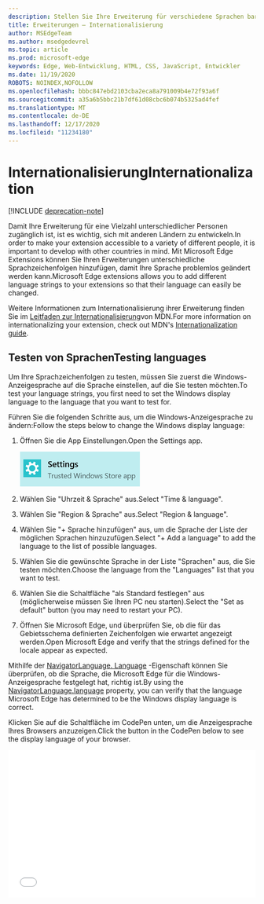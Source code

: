 ```yaml
---
description: Stellen Sie Ihre Erweiterung für verschiedene Sprachen barrierefrei zur Verfügung, und testen Sie Ihre Sprachzeichenfolgen mit dem Internationalisierungs Leit Faden.
title: Erweiterungen – Internationalisierung
author: MSEdgeTeam
ms.author: msedgedevrel
ms.topic: article
ms.prod: microsoft-edge
keywords: Edge, Web-Entwicklung, HTML, CSS, JavaScript, Entwickler
ms.date: 11/19/2020
ROBOTS: NOINDEX,NOFOLLOW
ms.openlocfilehash: bbbc847ebd2103cba2eca8a791009b4e72f93a6f
ms.sourcegitcommit: a35a6b5bbc21b7df61d08cbc6b074b5325ad4fef
ms.translationtype: MT
ms.contentlocale: de-DE
ms.lasthandoff: 12/17/2020
ms.locfileid: "11234180"
---
```

# <span data-ttu-id="89ccb-104">Internationalisierung</span><span class="sxs-lookup"><span data-stu-id="89ccb-104">Internationalization</span></span>  

[!INCLUDE [deprecation-note](../includes/deprecation-note.md)]  

<span data-ttu-id="89ccb-105">Damit Ihre Erweiterung für eine Vielzahl unterschiedlicher Personen zugänglich ist, ist es wichtig, sich mit anderen Ländern zu entwickeln.</span><span class="sxs-lookup"><span data-stu-id="89ccb-105">In order to make your extension accessible to a variety of different people, it is important to develop with other countries in mind.</span></span> <span data-ttu-id="89ccb-106">Mit Microsoft Edge Extensions können Sie Ihren Erweiterungen unterschiedliche Sprachzeichenfolgen hinzufügen, damit Ihre Sprache problemlos geändert werden kann.</span><span class="sxs-lookup"><span data-stu-id="89ccb-106">Microsoft Edge extensions allows you to add different language strings to your extensions so that their language can easily be changed.</span></span>

<span data-ttu-id="89ccb-107">Weitere Informationen zum Internationalisierung ihrer Erweiterung finden Sie im [Leitfaden zur Internationalisierung](https://developer.mozilla.org/Add-ons/WebExtensions/Internationalization)von MDN.</span><span class="sxs-lookup"><span data-stu-id="89ccb-107">For more information on internationalizing your extension, check out MDN's [Internationalization guide](https://developer.mozilla.org/Add-ons/WebExtensions/Internationalization).</span></span>


## <span data-ttu-id="89ccb-108">Testen von Sprachen</span><span class="sxs-lookup"><span data-stu-id="89ccb-108">Testing languages</span></span>

<span data-ttu-id="89ccb-109">Um Ihre Sprachzeichenfolgen zu testen, müssen Sie zuerst die Windows-Anzeigesprache auf die Sprache einstellen, auf die Sie testen möchten.</span><span class="sxs-lookup"><span data-stu-id="89ccb-109">To test your language strings, you first need to set the Windows display language to the language that you want to test for.</span></span>

<span data-ttu-id="89ccb-110">Führen Sie die folgenden Schritte aus, um die Windows-Anzeigesprache zu ändern:</span><span class="sxs-lookup"><span data-stu-id="89ccb-110">Follow the steps below to change the Windows display language:</span></span>

1. <span data-ttu-id="89ccb-111">Öffnen Sie die App Einstellungen.</span><span class="sxs-lookup"><span data-stu-id="89ccb-111">Open the Settings app.</span></span>

   ![Einstellungsanwendung](./../media/loc-settings.png)
2. <span data-ttu-id="89ccb-113">Wählen Sie "Uhrzeit & Sprache" aus.</span><span class="sxs-lookup"><span data-stu-id="89ccb-113">Select "Time & language".</span></span>
3. <span data-ttu-id="89ccb-114">Wählen Sie "Region & Sprache" aus.</span><span class="sxs-lookup"><span data-stu-id="89ccb-114">Select "Region & language".</span></span>
4. <span data-ttu-id="89ccb-115">Wählen Sie "+ Sprache hinzufügen" aus, um die Sprache der Liste der möglichen Sprachen hinzuzufügen.</span><span class="sxs-lookup"><span data-stu-id="89ccb-115">Select "+ Add a language" to add the language to the list of possible languages.</span></span>
5. <span data-ttu-id="89ccb-116">Wählen Sie die gewünschte Sprache in der Liste "Sprachen" aus, die Sie testen möchten.</span><span class="sxs-lookup"><span data-stu-id="89ccb-116">Choose the language from the "Languages" list that you want to test.</span></span>
6. <span data-ttu-id="89ccb-117">Wählen Sie die Schaltfläche "als Standard festlegen" aus (möglicherweise müssen Sie Ihren PC neu starten).</span><span class="sxs-lookup"><span data-stu-id="89ccb-117">Select the "Set as default" button (you may need to restart your PC).</span></span>
7. <span data-ttu-id="89ccb-118">Öffnen Sie Microsoft Edge, und überprüfen Sie, ob die für das Gebietsschema definierten Zeichenfolgen wie erwartet angezeigt werden.</span><span class="sxs-lookup"><span data-stu-id="89ccb-118">Open Microsoft Edge and verify that the strings defined for the locale appear as expected.</span></span>

<span data-ttu-id="89ccb-119">Mithilfe der [NavigatorLanguage. Language](https://developer.mozilla.org/docs/Web/API/NavigatorLanguage/language) -Eigenschaft können Sie überprüfen, ob die Sprache, die Microsoft Edge für die Windows-Anzeigesprache festgelegt hat, richtig ist.</span><span class="sxs-lookup"><span data-stu-id="89ccb-119">By using the [NavigatorLanguage.language](https://developer.mozilla.org/docs/Web/API/NavigatorLanguage/language) property, you can verify that the language Microsoft Edge has determined to be the Windows display language is correct.</span></span>

<span data-ttu-id="89ccb-120">Klicken Sie auf die Schaltfläche im CodePen unten, um die Anzeigesprache Ihres Browsers anzuzeigen.</span><span class="sxs-lookup"><span data-stu-id="89ccb-120">Click the button in the CodePen below to see the display language of your browser.</span></span>

<iframe height='300' scrolling='no' title='<span data-ttu-id="89ccb-121">Gebietsschema abrufen</span><span class="sxs-lookup"><span data-stu-id="89ccb-121">Get locale</span></span>' src='//codepen.io/MSEdgeDev/embed/VaRWwR/?height=300&theme-id=23761&default-tab=result&embed-version=2&editable=true' frameborder='no' allowtransparency='true' allowfullscreen='true' style='width: 100%;'><span data-ttu-id="89ccb-122">Weitere Informationen finden Sie unter <a href='https://codepen.io/MSEdgeDev/pen/VaRWwR/'> </a> MSEdgeDev ( <a href='http://codepen.io/MSEdgeDev'> @MSEdgeDev </a> ) auf <a href='http://codepen.io'> CodePen </a> .</span><span class="sxs-lookup"><span data-stu-id="89ccb-122">See the Pen <a href='https://codepen.io/MSEdgeDev/pen/VaRWwR/'>Get locale</a>by MSEdgeDev (<a href='http://codepen.io/MSEdgeDev'>@MSEdgeDev</a>) on <a href='http://codepen.io'>CodePen</a>.</span></span>
</iframe>
